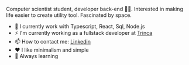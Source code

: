 Computer scientist student, developer back-end 👨‍💻. 
Interested in making life easier to create utility tool. Fascinated by space.

- 🔭 I currently work with Typescript, React, Sql, Node.js
- ⚡ I'm currently working as a fullstack developer at <a href="https://trin.ca/" target="_blank">Trinca</a>
- 📫 How to contact me: <a href="https://www.linkedin.com/in/wesleyisrael/">Linkedin</a>
- ❤️ I like minimalism and simple
- 🌱 Always learning
